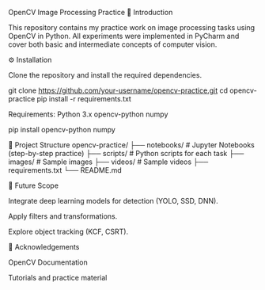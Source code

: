 OpenCV Image Processing Practice
📌 Introduction

This repository contains my practice work on image processing tasks using OpenCV in Python.
All experiments were implemented in PyCharm and cover both basic and intermediate concepts of computer vision.

⚙️ Installation

Clone the repository and install the required dependencies.

git clone https://github.com/your-username/opencv-practice.git
cd opencv-practice
pip install -r requirements.txt


Requirements:
Python 3.x
opencv-python
numpy


pip install opencv-python numpy

📂 Project Structure
opencv-practice/
├── notebooks/        # Jupyter Notebooks (step-by-step practice)
├── scripts/          # Python scripts for each task
├── images/           # Sample images
├── videos/           # Sample videos
├── requirements.txt
└── README.md

🎯 Future Scope

Integrate deep learning models for detection (YOLO, SSD, DNN).

Apply filters and transformations.

Explore object tracking (KCF, CSRT).

🙌 Acknowledgements

OpenCV Documentation

Tutorials and practice material
